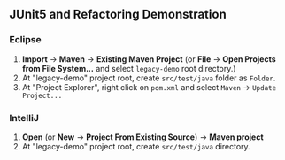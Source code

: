 ## JUnit5 and Refactoring Demonstration

### Eclipse
1. **Import** -> **Maven** -> **Existing Maven Project** (or **File** -> **Open Projects from File System...** and select `legacy-demo` root directory.)
2. At "legacy-demo" project root, create `src/test/java` folder as `Folder`.
3. At "Project Explorer", right click on `pom.xml` and select `Maven` -> `Update Project...`

### IntelliJ
1. **Open** (or **New** -> **Project From Existing Source**) -> **Maven project**
2. At "legacy-demo" project root, create `src/test/java` directory.
